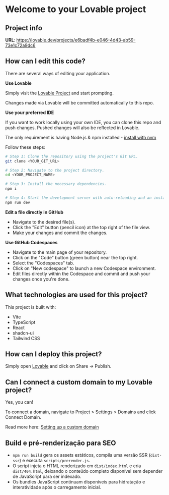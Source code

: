 # Welcome to your Lovable project

## Project info

**URL**: https://lovable.dev/projects/e6badf4b-e046-4d43-ab59-73e1c72a9dc6

## How can I edit this code?

There are several ways of editing your application.

**Use Lovable**

Simply visit the [Lovable Project](https://lovable.dev/projects/e6badf4b-e046-4d43-ab59-73e1c72a9dc6) and start prompting.

Changes made via Lovable will be committed automatically to this repo.

**Use your preferred IDE**

If you want to work locally using your own IDE, you can clone this repo and push changes. Pushed changes will also be reflected in Lovable.

The only requirement is having Node.js & npm installed - [install with nvm](https://github.com/nvm-sh/nvm#installing-and-updating)

Follow these steps:

```sh
# Step 1: Clone the repository using the project's Git URL.
git clone <YOUR_GIT_URL>

# Step 2: Navigate to the project directory.
cd <YOUR_PROJECT_NAME>

# Step 3: Install the necessary dependencies.
npm i

# Step 4: Start the development server with auto-reloading and an instant preview.
npm run dev
```

**Edit a file directly in GitHub**

- Navigate to the desired file(s).
- Click the "Edit" button (pencil icon) at the top right of the file view.
- Make your changes and commit the changes.

**Use GitHub Codespaces**

- Navigate to the main page of your repository.
- Click on the "Code" button (green button) near the top right.
- Select the "Codespaces" tab.
- Click on "New codespace" to launch a new Codespace environment.
- Edit files directly within the Codespace and commit and push your changes once you're done.

## What technologies are used for this project?

This project is built with:

- Vite
- TypeScript
- React
- shadcn-ui
- Tailwind CSS

## How can I deploy this project?

Simply open [Lovable](https://lovable.dev/projects/e6badf4b-e046-4d43-ab59-73e1c72a9dc6) and click on Share -> Publish.

## Can I connect a custom domain to my Lovable project?

Yes, you can!

To connect a domain, navigate to Project > Settings > Domains and click Connect Domain.

Read more here: [Setting up a custom domain](https://docs.lovable.dev/features/custom-domain#custom-domain)

## Build e pré-renderização para SEO

- `npm run build` gera os assets estáticos, compila uma versão SSR (`dist-ssr`) e executa `scripts/prerender.js`.
- O script injeta o HTML renderizado em `dist/index.html` e cria `dist/404.html`, deixando o conteúdo completo disponível sem depender de JavaScript para ser indexado.
- Os bundles JavaScript continuam disponíveis para hidratação e interatividade após o carregamento inicial.
